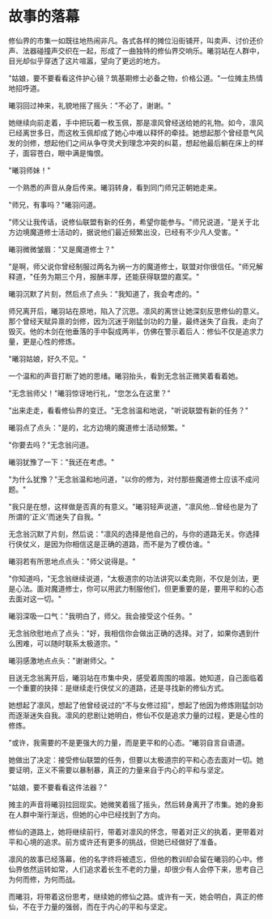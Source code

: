 # 故事的落幕

修仙界的市集一如既往地热闹非凡。各式各样的摊位沿街铺开，叫卖声、讨价还价声、法器碰撞声交织在一起，形成了一曲独特的修仙界交响乐。曦羽站在人群中，目光却似乎穿透了这片喧嚣，望向了更远的地方。

"姑娘，要不要看看这件护心镜？筑基期修士必备之物，价格公道。"一位摊主热情地招呼道。

曦羽回过神来，礼貌地摇了摇头："不必了，谢谢。"

她继续向前走着，手中把玩着一枚玉佩，那是凛风曾经送给她的礼物。如今，凛风已经离世多日，而这枚玉佩却成了她心中难以释怀的牵挂。她想起那个曾经意气风发的剑修，想起他们之间从争夺灵犬到理念冲突的纠葛，想起他最后躺在床上的样子，面容苍白，眼中满是悔恨。

"曦羽师妹！"

一个熟悉的声音从身后传来。曦羽转身，看到同门师兄正朝她走来。

"师兄，有事吗？"曦羽问道。

"师父让我传话，说修仙联盟有新的任务，希望你能参与。"师兄说道，"是关于北方边境魔道修士活动的，据说他们最近频繁出没，已经有不少凡人受害。"

曦羽微微皱眉："又是魔道修士？"

"是啊，师父说你曾经制服过两名为祸一方的魔道修士，联盟对你很信任。"师兄解释道，"任务为期三个月，报酬丰厚，还能获得联盟的嘉奖。"

曦羽沉默了片刻，然后点了点头："我知道了，我会考虑的。"

师兄离开后，曦羽站在原地，陷入了沉思。凛风的离世让她深刻反思修仙的意义。那个曾经天赋异禀的剑修，因为沉迷于刚猛剑功的力量，最终迷失了自我，走向了毁灭。他的木剑在他垂落的手中裂成两半，仿佛在警示着后人：修仙不仅是追求力量，更是心性的修炼。

"曦羽姑娘，好久不见。"

一个温和的声音打断了她的思绪。曦羽抬头，看到无念翁正微笑着看着她。

"无念翁师父！"曦羽惊讶地行礼，"您怎么在这里？"

"出来走走，看看修仙界的变迁。"无念翁温和地说，"听说联盟有新的任务？"

曦羽点了点头："是的，北方边境的魔道修士活动频繁。"

"你要去吗？"无念翁问道。

曦羽犹豫了一下："我还在考虑。"

"为什么犹豫？"无念翁温和地问道，"以你的修为，对付那些魔道修士应该不成问题。"

"我只是在想，这样做是否真的有意义。"曦羽轻声说道，"凛风他...曾经也是为了所谓的'正义'而迷失了自我。"

无念翁沉默了片刻，然后说："凛风的选择是他自己的，与你的道路无关。你选择行侠仗义，是因为你相信这是正确的道路，而不是为了模仿谁。"

曦羽若有所思地点点头："师父说得是。"

"你知道吗，"无念翁继续说道，"太极道宗的功法讲究以柔克刚，不仅是剑法，更是心法。面对魔道修士，你可以用武力制服他们，但更重要的是，要用平和的心态去面对这一切。"

曦羽深吸一口气："我明白了，师父。我会接受这个任务。"

无念翁欣慰地点了点头："好，我相信你会做出正确的选择。对了，如果你遇到什么困难，可以随时联系太极道宗。"

曦羽感激地点点头："谢谢师父。"

目送无念翁离开后，曦羽站在市集中央，感受着周围的喧嚣。她知道，自己面临着一个重要的抉择：是继续走行侠仗义的道路，还是寻找新的修仙方式。

她想起了凛风，想起了他曾经说过的"不与女修过招"，想起了他因为修炼刚猛剑功而逐渐迷失自我。凛风的悲剧让她明白，修仙不仅是追求力量的过程，更是心性的修炼。

"或许，我需要的不是更强大的力量，而是更平和的心态。"曦羽自言自语道。

她做出了决定：接受修仙联盟的任务，但要以太极道宗的平和心态去面对一切。她要证明，正义不需要以暴制暴，真正的力量来自于内心的平和与坚定。

"姑娘，要不要看看这件法器？"

摊主的声音将曦羽拉回现实。她微笑着摇了摇头，然后转身离开了市集。她的身影在人群中渐行渐远，但她的心中已经找到了方向。

修仙的道路上，她将继续前行，带着对凛风的怀念，带着对正义的执着，更带着对平和心境的追求。前方或许还有更多的挑战，但她已经做好了准备。

凛风的故事已经落幕，他的名字终将被遗忘，但他的教训却会留在曦羽的心中。修仙界依然运转如常，人们追求着长生不老的力量，却很少有人会停下来，思考自己为何而修，为何而战。

而曦羽，将带着这份思考，继续她的修仙之路。或许有一天，她会明白，真正的修仙，不在于力量的强弱，而在于内心的平和与坚定。